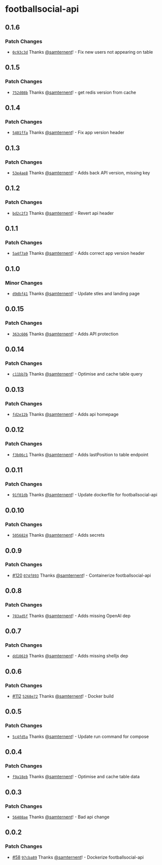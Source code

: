 # footballsocial-api

## 0.1.6

### Patch Changes

- [`0c93c3d`](https://github.com/samternent/home/commit/0c93c3d48b364f8ee1cf1f3df397514fa1dea933) Thanks [@samternent](https://github.com/samternent)! - Fix new users not appearing on table

## 0.1.5

### Patch Changes

- [`752d08b`](https://github.com/samternent/home/commit/752d08bfaec9faf3acaa79c18cd22cfbf5ba1f60) Thanks [@samternent](https://github.com/samternent)! - get redis version from cache

## 0.1.4

### Patch Changes

- [`5401ffa`](https://github.com/samternent/home/commit/5401ffaa3e35eee16bb07c515e9c39f7519b728f) Thanks [@samternent](https://github.com/samternent)! - Fix app version header

## 0.1.3

### Patch Changes

- [`53e4ae8`](https://github.com/samternent/home/commit/53e4ae896d4754958d5bf030ffda052e16946042) Thanks [@samternent](https://github.com/samternent)! - Adds back API version, missing key

## 0.1.2

### Patch Changes

- [`bd2c2f3`](https://github.com/samternent/home/commit/bd2c2f336631d343538f137dc10f9e33de4b8af5) Thanks [@samternent](https://github.com/samternent)! - Revert api header

## 0.1.1

### Patch Changes

- [`5a4f7a9`](https://github.com/samternent/home/commit/5a4f7a92c5b67fa8e457bdc3001c1d710f30efda) Thanks [@samternent](https://github.com/samternent)! - Adds correct app version header

## 0.1.0

### Minor Changes

- [`d9dbf41`](https://github.com/samternent/home/commit/d9dbf410c5be6e12e48856414f3bced1a370e8f6) Thanks [@samternent](https://github.com/samternent)! - Update stles and landing page

## 0.0.15

### Patch Changes

- [`363c606`](https://github.com/samternent/home/commit/363c606c574ff0273a39318a7ca44275875b07d0) Thanks [@samternent](https://github.com/samternent)! - Adds API protection

## 0.0.14

### Patch Changes

- [`c11bb7b`](https://github.com/samternent/home/commit/c11bb7b949b815aeca978eddd532eb9eff759791) Thanks [@samternent](https://github.com/samternent)! - Optimise and cache table query

## 0.0.13

### Patch Changes

- [`fd2e12b`](https://github.com/samternent/home/commit/fd2e12b00b6af0f0d1aa81abf368a4333be041e2) Thanks [@samternent](https://github.com/samternent)! - Adds api homepage

## 0.0.12

### Patch Changes

- [`f3b06c1`](https://github.com/samternent/home/commit/f3b06c1d15b87c7aa79fe372d441a2d15c3a623f) Thanks [@samternent](https://github.com/samternent)! - Adds lastPosition to table endpoint

## 0.0.11

### Patch Changes

- [`91f01db`](https://github.com/samternent/home/commit/91f01db53ffb343019f6f5844b94d43be3381927) Thanks [@samternent](https://github.com/samternent)! - Update dockerfile for footballsocial-api

## 0.0.10

### Patch Changes

- [`5056824`](https://github.com/samternent/home/commit/5056824ecb6bc63844a69f379a1d3d96fc811cb6) Thanks [@samternent](https://github.com/samternent)! - Adds secrets

## 0.0.9

### Patch Changes

- [#120](https://github.com/samternent/home/pull/120) [`074f893`](https://github.com/samternent/home/commit/074f893837aea2ce7e7e90bd02002ad82a7a30fb) Thanks [@samternent](https://github.com/samternent)! - Containerize footballsocial-api

## 0.0.8

### Patch Changes

- [`783ad5f`](https://github.com/samternent/home/commit/783ad5fd640ddbad2f9afce7613048502dd841bd) Thanks [@samternent](https://github.com/samternent)! - Adds missing OpenAI dep

## 0.0.7

### Patch Changes

- [`dd10619`](https://github.com/samternent/home/commit/dd1061920898ada41a0273e58da3d8061c7cf030) Thanks [@samternent](https://github.com/samternent)! - Adds missing shelljs dep

## 0.0.6

### Patch Changes

- [#112](https://github.com/samternent/home/pull/112) [`5268e72`](https://github.com/samternent/home/commit/5268e72744bebb5b7c3f654515edce9b5ab30c24) Thanks [@samternent](https://github.com/samternent)! - Docker build

## 0.0.5

### Patch Changes

- [`5c4fd5a`](https://github.com/samternent/home/commit/5c4fd5a90eb5d563e68df03047942c41506525d9) Thanks [@samternent](https://github.com/samternent)! - Update run command for compose

## 0.0.4

### Patch Changes

- [`f9a18eb`](https://github.com/samternent/home/commit/f9a18eb9d6cfeca93a1637966b37e5622b6aa80c) Thanks [@samternent](https://github.com/samternent)! - Optimise and cache table data

## 0.0.3

### Patch Changes

- [`56408ae`](https://github.com/samternent/home/commit/56408ae0d1bd0723f95ccea8c8a361d29c985f1e) Thanks [@samternent](https://github.com/samternent)! - Bad api change

## 0.0.2

### Patch Changes

- [#58](https://github.com/samternent/home/pull/58) [`97cba89`](https://github.com/samternent/home/commit/97cba896dfc77c1c38d48363aee13f44504d6bd6) Thanks [@samternent](https://github.com/samternent)! - Dockerize footballsocial-api
